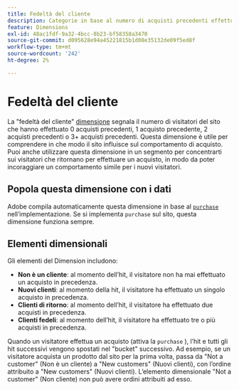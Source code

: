 ```yaml
---
title: Fedeltà del cliente
description: Categorie in base al numero di acquisti precedenti effettuati da un visitatore.
feature: Dimensions
exl-id: 48ac1fdf-9a32-4bcc-8b23-bf58358a3470
source-git-commit: d095628e94a45221815b1d08e35132de09f5ed8f
workflow-type: tm+mt
source-wordcount: '242'
ht-degree: 2%

---
```


# Fedeltà del cliente

La &quot;fedeltà del cliente&quot; [dimensione](overview.md) segnala il numero di visitatori del sito che hanno effettuato 0 acquisti precedenti, 1 acquisto precedente, 2 acquisti precedenti o 3+ acquisti precedenti. Questa dimensione è utile per comprendere in che modo il sito influisce sul comportamento di acquisto. Puoi anche utilizzare questa dimensione in un segmento per concentrarti sui visitatori che ritornano per effettuare un acquisto, in modo da poter incoraggiare un comportamento simile per i nuovi visitatori.

## Popola questa dimensione con i dati

Adobe compila automaticamente questa dimensione in base al [`purchase`](/help/implement/vars/page-vars/events/event-purchase.md) nell’implementazione. Se si implementa `purchase` sul sito, questa dimensione funziona sempre.

## Elementi dimensionali

Gli elementi del Dimension includono:

* **Non è un cliente**: al momento dell’hit, il visitatore non ha mai effettuato un acquisto in precedenza.
* **Nuovi clienti**: al momento della hit, il visitatore ha effettuato un singolo acquisto in precedenza.
* **Clienti di ritorno**: al momento dell’hit, il visitatore ha effettuato due acquisti in precedenza.
* **Clienti fedeli**: al momento dell’hit, il visitatore ha effettuato tre o più acquisti in precedenza.

Quando un visitatore effettua un acquisto (attiva la `purchase` ), l’hit e tutti gli hit successivi vengono spostati nel &quot;bucket&quot; successivo. Ad esempio, se un visitatore acquista un prodotto dal sito per la prima volta, passa da &quot;Not a customer&quot; (Non è un cliente) a &quot;New customers&quot; (Nuovi clienti), con l’ordine attribuito a &quot;New customers&quot; (Nuovi clienti). L’elemento dimensionale &quot;Not a customer&quot; (Non cliente) non può avere ordini attribuiti ad esso.
